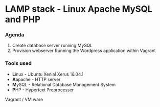 # LAMP stack - Linux Apache MySQL and PHP

### Agenda

1. Create database server running MySQL
1. Provision webserver Running the Wordpress application within Vagrant

### Tools used

* **L**inux - Ubuntu Xenial Xerus 16.04.1
* **A**apache - HTTP server
* **M**ySQL - Relational Database Management System
* **P**HP - Hypertext Preprocesser

Vagrant / VM ware
